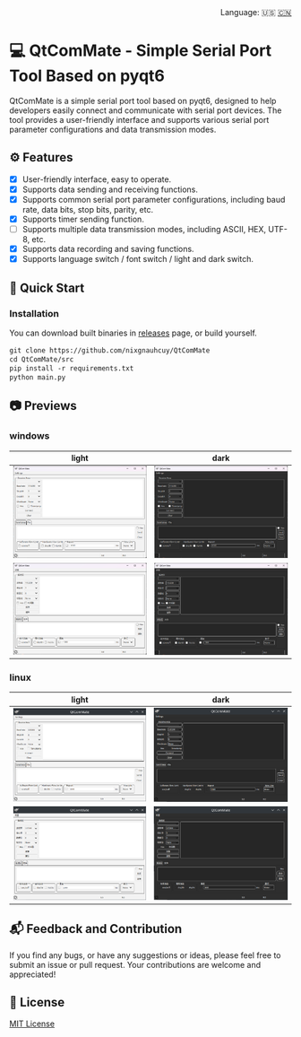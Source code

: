 <div align="right">
  Language:
  🇺🇸
  <a title="Chinese" href="/README_CN.md">🇨🇳</a>
</div>

# :computer: QtComMate - Simple Serial Port Tool Based on pyqt6

QtComMate is a simple serial port tool based on pyqt6, designed to help developers easily connect and communicate with serial port devices. The tool provides a user-friendly interface and supports various serial port parameter configurations and data transmission modes.

## :gear: Features

- [x] User-friendly interface, easy to operate.
- [x] Supports data sending and receiving functions.
- [x] Supports common serial port parameter configurations, including baud rate, data bits, stop bits, parity, etc.
- [x] Supports timer sending function.
- [ ] Supports multiple data transmission modes, including ASCII, HEX, UTF-8, etc.
- [x] Supports data recording and saving functions.
- [x] Supports language switch / font switch / light and dark switch.

## :rocket: Quick Start

### Installation

You can download built binaries in [releases](https://github.com/nixgnauhcuy/QtComMate/releases) page, or build yourself.

```
git clone https://github.com/nixgnauhcuy/QtComMate
cd QtComMate/src
pip install -r requirements.txt
python main.py
```

## :camera: Previews

### windows

| light                                  | dark                                        |
| -------------------------------------- | ------------------------------------------- |
| ![](/docs/images/qtcommate-win-en.png) | ![](/docs/images/qtcommate-win-dark-en.png) |
| ![](/docs/images/qtcommate-win-cn.png) | ![](/docs/images/qtcommate-win-dark-cn.png) |

### linux

| light                                    | dark                                          |
| ---------------------------------------- | --------------------------------------------- |
| ![](/docs/images/qtcommate-linux-en.png) | ![](/docs/images/qtcommate-linux-dark-en.png) |
| ![](/docs/images/qtcommate-linux-cn.png) | ![](/docs/images/qtcommate-linux-dark-cn.png) |

## :mailbox_with_mail: Feedback and Contribution

If you find any bugs, or have any suggestions or ideas, please feel free to submit an issue or pull request. Your contributions are welcome and appreciated!

## :page_facing_up: License

[MIT License](https://github.com/nixgnauhcuy/QtComMate/blob/main/LICENSE)
